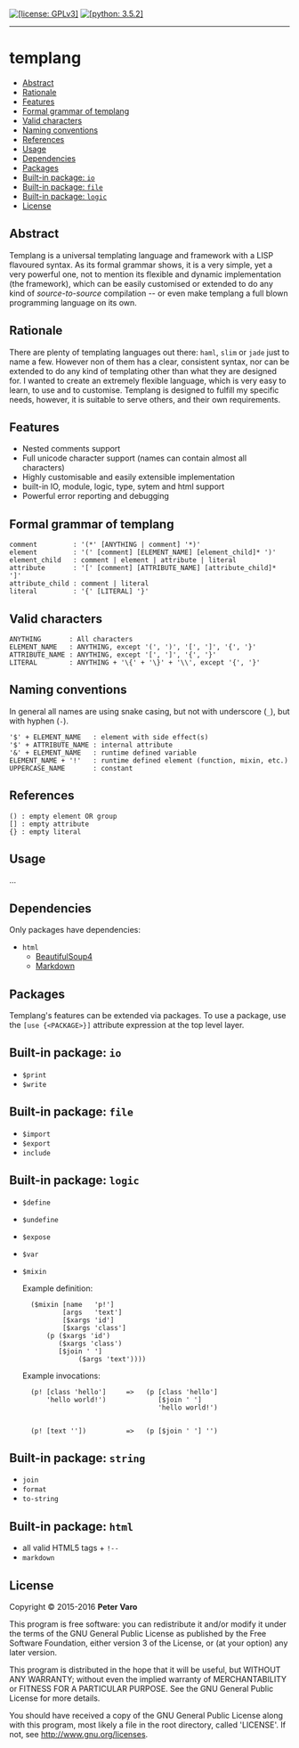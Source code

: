 [![[license: GPLv3]][1]][2]
[![[python: 3.5.2]][3]][4]

- - -

templang
========

- [Abstract](#abstract)
- [Rationale](#rationale)
- [Features](#features)
- [Formal grammar of templang](#formal-grammar-of-templang)
- [Valid characters](#valid-characters)
- [Naming conventions](#naming-conventions)
- [References](#references)
- [Usage](#usage)
- [Dependencies](#dependencies)
- [Packages](#packages)
- [Built-in package: `io`](#built-in-package-io)
- [Built-in package: `file`](#built-in-package-file)
- [Built-in package: `logic`](#built-in-package-logic)
- [License](#license)



Abstract
--------

Templang is a universal templating language and framework with a LISP flavoured
syntax. As its formal grammar shows, it is a very simple, yet a very powerful
one, not to mention its flexible and dynamic implementation (the framework),
which can be easily customised or extended to do any kind of *source-to-source*
compilation -- or even make templang a full blown programming language on its
own.



Rationale
---------

There are plenty of templating languages out there: `haml`, `slim` or `jade`
just to name a few. However non of them has a clear, consistent syntax, nor can
be extended to do any kind of templating other than what they are designed for.
I wanted to create an extremely flexible language, which is very easy to learn,
to use and to customise. Templang is designed to fulfill my specific needs,
however, it is suitable to serve others, and their own requirements.



Features
--------

- Nested comments support
- Full unicode character support (names can contain almost all characters)
- Highly customisable and easily extensible implementation
- built-in IO, module, logic, type, sytem and html support
- Powerful error reporting and debugging



Formal grammar of templang
--------------------------

    comment         : '(*' [ANYTHING | comment] '*)'
    element         : '(' [comment] [ELEMENT_NAME] [element_child]* ')'
    element_child   : comment | element | attribute | literal
    attribute       : '[' [comment] [ATTRIBUTE_NAME] [attribute_child]* ']'
    attribute_child : comment | literal
    literal         : '{' [LITERAL] '}'



Valid characters
----------------

    ANYTHING       : All characters
    ELEMENT_NAME   : ANYTHING, except '(', ')', '[', ']', '{', '}'
    ATTRIBUTE_NAME : ANYTHING, except '[', ']', '{', '}'
    LITERAL        : ANYTHING + '\{' + '\}' + '\\', except '{', '}'



Naming conventions
------------------

In general all names are using snake casing, but not with underscore (`_`), but
with hyphen (`-`).

    '$' + ELEMENT_NAME   : element with side effect(s)
    '$' + ATTRIBUTE_NAME : internal attribute
    '&' + ELEMENT_NAME   : runtime defined variable
    ELEMENT_NAME + '!'   : runtime defined element (function, mixin, etc.)
    UPPERCASE_NAME       : constant



References
----------

    () : empty element OR group
    [] : empty attribute
    {} : empty literal


Usage
-----

...



Dependencies
------------

Only packages have dependencies:

- `html`
    - [BeautifulSoup4](https://www.crummy.com/software/BeautifulSoup)
    - [Markdown](http://pythonhosted.org/Markdown)



Packages
--------

Templang's features can be extended via packages. To use a package, use the
`[use {<PACKAGE>}]` attribute expression at the top level layer.



Built-in package: `io`
---------------------

- `$print`
- `$write`



Built-in package: `file`
------------------------

- `$import`
- `$export`
- `include`



Built-in package: `logic`
-------------------------

- `$define`
- `$undefine`
- `$expose`
- `$var`
- `$mixin`

    Example definition:

        ($mixin [name   'p!']
                [args   'text']
                [$xargs 'id']
                [$xargs 'class']
            (p ($xargs 'id')
               ($xargs 'class')
               [$join ' ']
                    ($args 'text'))))

    Example invocations:

        (p! [class 'hello']     =>   (p [class 'hello']
            'hello world!')             [$join ' ']
                                        'hello world!')


        (p! [text ''])          =>   (p [$join ' '] '')



Built-in package: `string`
--------------------------

- `join`
- `format`
- `to-string`



Built-in package: `html`
--------------------------

- all valid HTML5 tags + `!--`
- `markdown`



License
-------

Copyright &copy; 2015-2016 **Peter Varo**

This program is free software: you can redistribute it and/or modify it under
the terms of the GNU General Public License as published by the Free Software
Foundation, either version 3 of the License, or (at your option) any later
version.

This program is distributed in the hope that it will be useful, but WITHOUT ANY
WARRANTY; without even the implied warranty of MERCHANTABILITY or FITNESS FOR A
PARTICULAR PURPOSE. See the GNU General Public License for more details.

You should have received a copy of the GNU General Public License along with
this program, most likely a file in the root directory, called 'LICENSE'.
If not, see <http://www.gnu.org/licenses>.

<!-- -->

[1]: https://img.shields.io/badge/license-GNU_General_Public_License_v3.0-blue.svg
[2]: http://www.gnu.org/licenses/gpl.html
[3]: https://img.shields.io/badge/python-3.5.2-lightgrey.svg
[4]: https://docs.python.org/3
